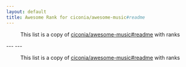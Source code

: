 ```yaml
---
layout: default
title: Awesome Rank for ciconia/awesome-music#readme
---
```


<p align="center">
	This list is a copy of <a href="https://github.com/ciconia/awesome-music#readme">ciconia/awesome-music#readme</a> with ranks
</p>
---
---
<p align="center">
	This list is a copy of <a href="https://github.com/ciconia/awesome-music#readme">ciconia/awesome-music#readme</a> with ranks
</p>
